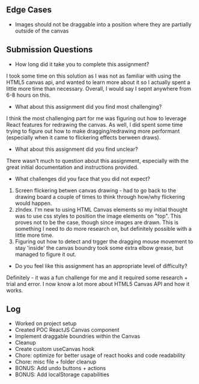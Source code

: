 ## Edge Cases

- Images should not be draggable into a position where they are partially outside of the canvas

## Submission Questions

- How long did it take you to complete this assignment?

I took some time on this solution as I was not as familiar with using the HTML5 canvas api, and wanted to learn
more about it so I actually spent a little more time than necessary. Overall, I would say I sepnt anywhere from 6-8 hours on this.

- What about this assignment did you find most challenging?

I think the most challenging part for me was figuring out how to leverage React features for redrawing the canvas. As well, I did spent some time trying to figure out how to make dragging/redrawing more performant (especially when it came to flickering effects berween draws).

- What about this assignment did you find unclear?

There wasn't much to question about this assignment, especially with the great initial documentation and instructions provided.

- What challenges did you face that you did not expect?

1.  Screen flickering betwen canvas drawing - had to go back to the drawing board a couple of times to think through
    how/why flickering would happen.
2.  zIndex. I'm new to using HTML Canvas elements so my initial thought was to use css styles to position the image elements on "top". This proves not to be the case, though since images are drawn. This is something I need to do more research on, but definitely possible with a little more time.
3.  Figuring out how to detect and trgger the dragging mouse movement to stay 'inside' the canvas boundry took some extra elbow grease, but managed to figure it out.

- Do you feel like this assignment has an appropriate level of difficulty?

Definitely - it was a fun challenge for me and it required some research + trial and error. I now know a lot more about HTML5 Canvas API and how it works.

## Log

- Worked on project setup
- Created POC ReactJS Canvas component
- Implement draggable boundries within the Canvas
- Cleanup
- Create custom useCanvas hook
- Chore: optimize for better usage of react hooks and code readability
- Chore: misc file + folder cleanup
- BONUS: Add undo buttons + actions
- BONUS: Add localStorage capabilities
